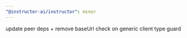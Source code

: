 ```yaml
---
"@instructor-ai/instructor": minor
---
```


update peer deps + remove baseUrl check on generic client type guard

